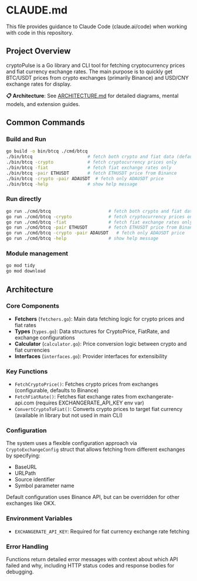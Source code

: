 # CLAUDE.md

This file provides guidance to Claude Code (claude.ai/code) when working with code in this repository.

## Project Overview

cryptoPulse is a Go library and CLI tool for fetching cryptocurrency prices and fiat currency exchange rates. The main purpose is to quickly get BTC/USDT prices from crypto exchanges (primarily Binance) and USD/CNY exchange rates for display.

**📋 Architecture**: See [ARCHITECTURE.md](./ARCHITECTURE.md) for detailed diagrams, mental models, and extension guides.

## Common Commands

### Build and Run
```bash
go build -o bin/btcq ./cmd/btcq
./bin/btcq                     # fetch both crypto and fiat data (default: BTCUSDT)
./bin/btcq -crypto             # fetch cryptocurrency prices only
./bin/btcq -fiat               # fetch fiat exchange rates only
./bin/btcq -pair ETHUSDT       # fetch ETHUSDT price from Binance
./bin/btcq -crypto -pair ADAUSDT  # fetch only ADAUSDT price
./bin/btcq -help               # show help message
```

### Run directly
```bash
go run ./cmd/btcq                      # fetch both crypto and fiat data (default: BTCUSDT)
go run ./cmd/btcq -crypto              # fetch cryptocurrency prices only
go run ./cmd/btcq -fiat                # fetch fiat exchange rates only
go run ./cmd/btcq -pair ETHUSDT        # fetch ETHUSDT price from Binance
go run ./cmd/btcq -crypto -pair ADAUSDT   # fetch only ADAUSDT price
go run ./cmd/btcq -help                # show help message
```

### Module management
```bash
go mod tidy
go mod download
```

## Architecture

### Core Components

- **Fetchers** (`fetchers.go`): Main data fetching logic for crypto prices and fiat rates
- **Types** (`types.go`): Data structures for CryptoPrice, FiatRate, and exchange configurations
- **Calculator** (`calculator.go`): Price conversion logic between crypto and fiat currencies
- **Interfaces** (`interfaces.go`): Provider interfaces for extensibility

### Key Functions

- `FetchCryptoPrice()`: Fetches crypto prices from exchanges (configurable, defaults to Binance)
- `FetchFiatRate()`: Fetches fiat exchange rates from exchangerate-api.com (requires EXCHANGERATE_API_KEY env var)
- `ConvertCryptoToFiat()`: Converts crypto prices to target fiat currency (available in library but not used in main CLI)

### Configuration

The system uses a flexible configuration approach via `CryptoExchangeConfig` struct that allows fetching from different exchanges by specifying:
- BaseURL
- URLPath 
- Source identifier
- Symbol parameter name

Default configuration uses Binance API, but can be overridden for other exchanges like OKX.

### Environment Variables

- `EXCHANGERATE_API_KEY`: Required for fiat currency exchange rate fetching

### Error Handling

Functions return detailed error messages with context about which API failed and why, including HTTP status codes and response bodies for debugging.
